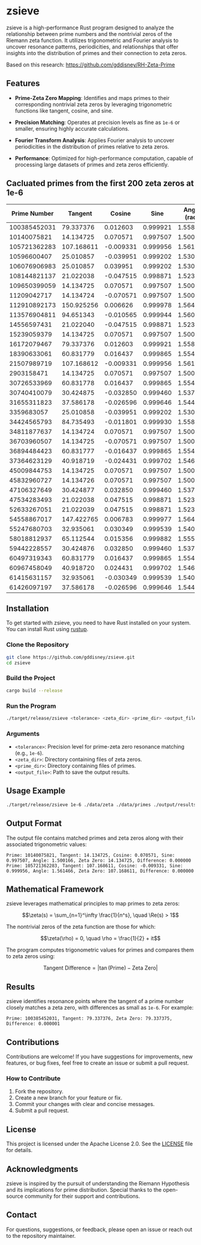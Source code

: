 # zsieve

zsieve is a high-performance Rust program designed to analyze the relationship between prime numbers and the nontrivial zeros of the Riemann zeta function. It utilizes trigonometric and Fourier analysis to uncover resonance patterns, periodicities, and relationships that offer insights into the distribution of primes and their connection to zeta zeros.

Based on this research: https://github.com/gddisney/RH-Zeta-Prime

## Features

- **Prime-Zeta Zero Mapping**:
  Identifies and maps primes to their corresponding nontrivial zeta zeros by leveraging trigonometric functions like tangent, cosine, and sine.

- **Precision Matching**:
  Operates at precision levels as fine as `1e-6` or smaller, ensuring highly accurate calculations.

- **Fourier Transform Analysis**:
  Applies Fourier analysis to uncover periodicities in the distribution of primes relative to zeta zeros.

- **Performance**:
  Optimized for high-performance computation, capable of processing large datasets of primes and zeta zeros efficiently.
  
## Cacluated primes from the first 200 zeta zeros at 1e-6

| Prime Number     | Tangent    | Cosine     | Sine       | Angle (rad) | Zeta Zero   | Difference  |
|------------------|------------|------------|------------|-------------|-------------|-------------|
| 100385452031     | 79.337376  | 0.012603   | 0.999921   | 1.558193    | 79.337375   | 0.000001    |
| 10140075821      | 14.134725  | 0.070571   | 0.997507   | 1.500166    | 14.134725   | 0.000000    |
| 105721362283     | 107.168611 | -0.009331  | 0.999956   | 1.561466    | 107.168611  | 0.000000    |
| 10596600407      | 25.010857  | -0.039951  | 0.999202   | 1.530835    | 25.010857   | 0.000000    |
| 106076906983     | 25.010857  | 0.039951   | 0.999202   | 1.530835    | 25.010857   | 0.000000    |
| 108144821137     | 21.022038  | -0.047515  | 0.998871   | 1.523263    | 21.022039   | 0.000001    |
| 109650399059     | 14.134725  | 0.070571   | 0.997507   | 1.500166    | 14.134725   | 0.000000    |
| 11209042717      | 14.134724  | -0.070571  | 0.997507   | 1.500166    | 14.134725   | 0.000001    |
| 112910892173     | 150.925256 | 0.006626   | 0.999978   | 1.564171    | 150.925257  | 0.000001    |
| 113576904811     | 94.651343  | -0.010565  | 0.999944   | 1.560232    | 94.651344   | 0.000001    |
| 14556597431      | 21.022040  | -0.047515  | 0.998871   | 1.523263    | 21.022039   | 0.000001    |
| 15239059379      | 14.134725  | 0.070571   | 0.997507   | 1.500166    | 14.134725   | 0.000000    |
| 16172079467      | 79.337376  | 0.012603   | 0.999921   | 1.558193    | 79.337375   | 0.000001    |
| 18390633061      | 60.831779  | 0.016437   | 0.999865   | 1.554359    | 60.831778   | 0.000001    |
| 21507989719      | 107.168612 | -0.009331  | 0.999956   | 1.561466    | 107.168611  | 0.000001    |
| 2903158471       | 14.134725  | 0.070571   | 0.997507   | 1.500166    | 14.134725   | 0.000000    |
| 30726533969      | 60.831778  | 0.016437   | 0.999865   | 1.554359    | 60.831778   | 0.000000    |
| 30740410079      | 30.424875  | -0.032850  | 0.999460   | 1.537940    | 30.424876   | 0.000001    |
| 31655311823      | 37.586178  | -0.026596  | 0.999646   | 1.544197    | 37.586178   | 0.000000    |
| 3359683057       | 25.010858  | -0.039951  | 0.999202   | 1.530835    | 25.010857   | 0.000001    |
| 34424565793      | 84.735493  | -0.011801  | 0.999930   | 1.558995    | 84.735492   | 0.000001    |
| 34811877637      | 14.134724  | 0.070571   | 0.997507   | 1.500166    | 14.134725   | 0.000001    |
| 36703960507      | 14.134725  | -0.070571  | 0.997507   | 1.500166    | 14.134725   | 0.000000    |
| 36894484423      | 60.831777  | -0.016437  | 0.999865   | 1.554359    | 60.831778   | 0.000001    |
| 37364623129      | 40.918719  | -0.024431  | 0.999702   | 1.546362    | 40.918719   | 0.000000    |
| 45009844753      | 14.134725  | 0.070571   | 0.997507   | 1.500166    | 14.134725   | 0.000000    |
| 45832960727      | 14.134726  | 0.070571   | 0.997507   | 1.500166    | 14.134725   | 0.000001    |
| 47106327649      | 30.424877  | 0.032850   | 0.999460   | 1.537940    | 30.424876   | 0.000001    |
| 47534283493      | 21.022038  | 0.047515   | 0.998871   | 1.523263    | 21.022039   | 0.000001    |
| 52633267051      | 21.022039  | 0.047515   | 0.998871   | 1.523263    | 21.022039   | 0.000000    |
| 54558867017      | 147.422765 | 0.006783   | 0.999977   | 1.564013    | 147.422765  | 0.000000    |
| 55247680703      | 32.935061  | 0.030349   | 0.999539   | 1.540443    | 32.935061   | 0.000000    |
| 58018812937      | 65.112544  | 0.015356   | 0.999882   | 1.555440    | 65.112544   | 0.000000    |
| 59442228557      | 30.424876  | 0.032850   | 0.999460   | 1.537940    | 30.424876   | 0.000000    |
| 60497319343      | 60.831779  | 0.016437   | 0.999865   | 1.554359    | 60.831778   | 0.000001    |
| 60967458049      | 40.918720  | 0.024431   | 0.999702   | 1.546362    | 40.918719   | 0.000001    |
| 61415631157      | 32.935061  | -0.030349  | 0.999539   | 1.540443    | 32.935061   | 0.000000    |
| 61426097197      | 37.586178  | -0.026596  | 0.999646   | 1.544197    | 37.586178   | 0.000000    |

## Installation

To get started with zsieve, you need to have Rust installed on your system. You can install Rust using [rustup](https://rustup.rs/).

### Clone the Repository

```bash
git clone https://github.com/gddisney/zsieve.git
cd zsieve
```

### Build the Project

```bash
cargo build --release
```

### Run the Program

```bash
./target/release/zsieve <tolerance> <zeta_dir> <prime_dir> <output_file>
```

### Arguments
- `<tolerance>`: Precision level for prime-zeta zero resonance matching (e.g., `1e-6`).
- `<zeta_dir>`: Directory containing files of zeta zeros.
- `<prime_dir>`: Directory containing files of primes.
- `<output_file>`: Path to save the output results.

## Usage Example

```bash
./target/release/zsieve 1e-6 ./data/zeta ./data/primes ./output/results.txt
```

## Output Format

The output file contains matched primes and zeta zeros along with their associated trigonometric values:

```text
Prime: 10140075821, Tangent: 14.134725, Cosine: 0.070571, Sine: 0.997507, Angle: 1.500166, Zeta Zero: 14.134725, Difference: 0.000000
Prime: 105721362283, Tangent: 107.168611, Cosine: -0.009331, Sine: 0.999956, Angle: 1.561466, Zeta Zero: 107.168611, Difference: 0.000000
```

## Mathematical Framework

zsieve leverages mathematical principles to map primes to zeta zeros:

```math
\zeta(s) = \sum_{n=1}^\infty \frac{1}{n^s}, \quad \Re(s) > 1
```

The nontrivial zeros of the zeta function are those for which:

```math
\zeta(\rho) = 0, \quad \rho = \frac{1}{2} + it
```

The program computes trigonometric values for primes and compares them to zeta zeros using:

```math
\text{Tangent Difference} = |\tan(\text{Prime}) - \text{Zeta Zero}|
```

## Results

zsieve identifies resonance points where the tangent of a prime number closely matches a zeta zero, with differences as small as `1e-6`. For example:

```text
Prime: 100385452031, Tangent: 79.337376, Zeta Zero: 79.337375, Difference: 0.000001
```

## Contributions

Contributions are welcome! If you have suggestions for improvements, new features, or bug fixes, feel free to create an issue or submit a pull request.

### How to Contribute

1. Fork the repository.
2. Create a new branch for your feature or fix.
3. Commit your changes with clear and concise messages.
4. Submit a pull request.

## License

This project is licensed under the Apache License 2.0. See the [LICENSE](./LICENSE) file for details.

## Acknowledgments

zsieve is inspired by the pursuit of understanding the Riemann Hypothesis and its implications for prime distribution. Special thanks to the open-source community for their support and contributions.

## Contact

For questions, suggestions, or feedback, please open an issue or reach out to the repository maintainer.
